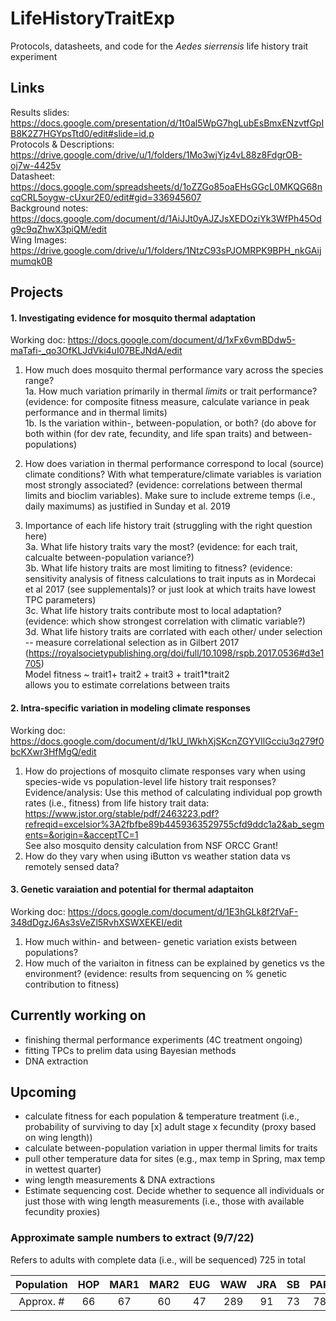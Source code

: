 # LifeHistoryTraitExp
Protocols, datasheets, and code for the *Aedes sierrensis* life history trait experiment 

## Links ##
Results slides: https://docs.google.com/presentation/d/1t0al5WpG7hgLubEsBmxENzvtfGpIB8K2Z7HGYpsTtd0/edit#slide=id.p   
Protocols & Descriptions: https://drive.google.com/drive/u/1/folders/1Mo3wjYjz4vL88z8FdgrOB-oj7w-4425v    
Datasheet: https://docs.google.com/spreadsheets/d/1oZZGo85oaEHsGGcL0MKQG68ncqCRL5oygw-cUxur2E0/edit#gid=336945607   
Background notes: https://docs.google.com/document/d/1AiJJt0yAJZJsXEDOziYk3WfPh45Odg9c9qZhwX3piQM/edit  
Wing Images: https://drive.google.com/drive/u/1/folders/1NtzC93sPJOMRPK9BPH_nkGAijmumqk0B  

## Projects ##

#### 1. Investigating evidence for mosquito thermal adaptation
Working doc: https://docs.google.com/document/d/1xFx6vmBDdw5-maTafi-_qo3OfKLJdVki4uI07BEJNdA/edit  

1. How much does mosquito thermal performance vary across the species range?   
1a.  How much variation primarily in thermal *limits* or trait performance?  (evidence: for composite fitness measure, calculate variance in peak performance and in thermal limits)     
1b. Is the variation within-, between-population, or both?   (do above for both within (for dev rate, fecundity, and life span traits) and between-populations)     
 
2. How does variation in thermal performance correspond to local (source) climate conditions? With what temperature/climate variables is variation most strongly associated? (evidence: correlations between thermal limits and bioclim variables). Make sure to include extreme temps (i.e., daily maximums) as justified in Sunday et al. 2019

3. Importance of each life history trait (struggling with the right question here)  
3a. What life history traits vary the most? (evidence: for each trait, calcualte between-population variance?)  
3b. What life history traits are most limiting to fitness?  (evidence: sensitivity analysis of fitness calculations to trait inputs as in Mordecai et al 2017 (see supplementals)? or just look at which traits have lowest TPC parameters)  
3c. What life history traits contribute most to local adaptation? (evidence: which show strongest correlation with climatic variable?)  
3d. What life history traits are corrlated with each other/ under selection -- measure correlational selection as in Gilbert 2017 (https://royalsocietypublishing.org/doi/full/10.1098/rspb.2017.0536#d3e1705)  
Model fitness ~ trait1+ trait2 + trait3 + trait1*trait2   
allows you to estimate correlations between traits

#### 2. Intra-specific variation in modeling climate responses 
Working doc: https://docs.google.com/document/d/1kU_lWkhXjSKcnZGYVIlGcciu3q279f0bcKXwr3HfMgQ/edit   
1. How do projections of mosquito climate responses vary when using species-wide vs population-level life history trait responses?  Evidence/analysis: Use this method of calculating individual pop growth rates (i.e., fitness) from life history trait data:
https://www.jstor.org/stable/pdf/2463223.pdf?refreqid=excelsior%3A2fbfbe89b4459363529755cfd9ddc1a2&ab_segments=&origin=&acceptTC=1   
See also mosquito density calculation from NSF ORCC Grant!  
2. How do they vary when using iButton vs weather station data vs remotely sensed data?

#### 3. Genetic varaiation and potential for thermal adaptaiton ####
Working doc: https://docs.google.com/document/d/1E3hGLk8f2fVaF-348dDgzJ6As3sVeZl5RvhXSWXEKEI/edit
1. How much within- and between- genetic variation exists between populations? 
2. How much of the variaiton in fitness can be explained by genetics vs the environment? (evidence: results from sequencing on % genetic contribution to fitness)   




## Currently working on ##
- finishing thermal performance experiments (4C treatment ongoing)
- fitting TPCs to prelim data using Bayesian methods
- DNA extraction

## Upcoming ##
- calculate fitness for each population & temperature treatment (i.e., probability of surviving to day [x] adult stage x fecundity (proxy based on wing length))
- calculate between-population variation in upper thermal limits for traits 
- pull other temperature data for sites (e.g., max temp in Spring, max temp in wettest quarter)
- wing length measurements & DNA extractions
- Estimate sequencing cost. Decide whether to sequence all individuals or just those with wing length measurements (i.e., those with available fecundity proxies)

### Approximate sample numbers to extract (9/7/22) ###
Refers to adults with complete data (i.e., will be sequenced)
725 in total

| Population | HOP | MAR1 | MAR2 | EUG | WAW | JRA | SB | PAR | POW | PLA | 
| :-----: | :---: | :---: |:---: | :---: |:---: | :---: |:---: | :---: |:---: | :---: |
| Approx. # | 66 | 67 | 60 | 47 | 289 | 91 | 73 | 78 | 83 | 76 | 84 |


 
